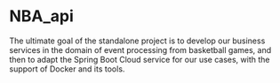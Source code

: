# NBA_api
The ultimate goal of the standalone project is to develop our business services in the domain of event processing from basketball games, and then to adapt the Spring Boot Cloud service for our use cases, with the support of Docker and its tools.
